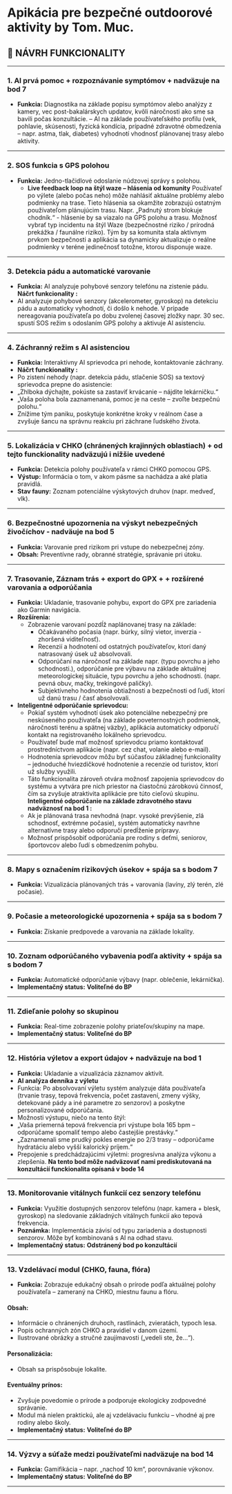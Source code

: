 
# Apikácia pre bezpečné outdoorové aktivity by Tom. Muc.

## 📌 NÁVRH FUNKCIONALITY  

---

### 1. AI prvá pomoc + rozpoznávanie symptómov + nadväzuje na bod 7
- **Funkcia:** Diagnostika na základe popisu symptómov alebo analýzy z kamery, vec post-bakalárskych updatov, kvôli náročnosti ako sme sa bavili počas konzultácie.
– AI na základe používateľského profilu (vek, pohlavie, skúsenosti, fyzická kondícia, prípadné zdravotné obmedzenia – napr. astma, tlak, diabetes)  vyhodnotí vhodnosť plánovanej trasy alebo aktivity.
---

### 2. SOS funkcia s GPS polohou
- **Funkcia:** Jedno-tlačidlové odoslanie núdzovej správy s polohou.
    - **Live feedback loop na štýl waze – hlásenia od komunity**
    Používateľ po výlete (alebo počas neho) môže nahlásiť aktuálne problémy alebo podmienky na trase. Tieto hlásenia sa okamžite zobrazujú ostatným používateľom plánujúcim trasu.
    Napr. „Padnutý strom blokuje chodník.“ - hlásenie by sa viazalo na GPS polohu a trasu.
    Možnosť vybrať typ incidentu na štýl Waze (bezpečnostné riziko / prírodná prekážka / faunálne riziko).
    Tým by sa komunita stala aktívnym prvkom bezpečnosti a aplikácia sa dynamicky aktualizuje o reálne podmienky v teréne jedinečnosť totožne, ktorou disponuje waze.
---    

### 3. Detekcia pádu a automatické varovanie
- **Funkcia:** AI analyzuje pohybové senzory telefónu na zistenie pádu.
**Náčrt funkcionality :**
- AI analyzuje pohybové senzory (akcelerometer, gyroskop) na detekciu pádu a automaticky vyhodnotí, či došlo k nehode. V prípade nereagovania používateľa po dobu zvolenej časovej zložky napr. 30 sec. spustí SOS režim s odoslaním GPS polohy a aktivuje AI asistenciu.
---

### 4. Záchranný režim s AI asistenciou
- **Funkcia:** Interaktívny AI sprievodca pri nehode, kontaktovanie záchrany.
- **Náčrt funckionality :**
- Po zistení nehody (napr. detekcia pádu, stlačenie SOS) sa textový sprievodca prepne do asistencie:
- „Zhlboka dýchajte, pokúste sa zastaviť krvácanie – nájdite lekárničku.“
- „Vaša poloha bola zaznamenaná, pomoc je na ceste – zvoľte bezpečnú polohu.“
- Znížime tým paniku, poskytuje konkrétne kroky v reálnom čase a zvyšuje šancu na správnu reakciu pri záchrane ľudského života.
---

### 5. Lokalizácia v CHKO (chránených krajinných oblastiach) + od tejto funckionality nadväzujú i nižšie uvedené 
- **Funkcia:** Detekcia polohy používateľa v rámci CHKO pomocou GPS.
- **Výstup:** Informácia o tom, v akom pásme sa nachádza a aké platia pravidlá.
- **Stav fauny:** Zoznam potenciálne výskytových druhov (napr. medveď, vlk).
---

### 6. Bezpečnostné upozornenia na výskyt nebezpečných živočíchov - nadväuje na bod 5
- **Funkcia:** Varovanie pred rizikom pri vstupe do nebezpečnej zóny.
- **Obsah:** Preventívne rady, obranné stratégie, správanie pri útoku.
---

### 7. Trasovanie, Záznam trás + export do GPX + + rozšírené varovania a odporúčania
- **Funkcia:** Ukladanie, trasovanie pohybu, export do GPX pre zariadenia ako Garmin navigácia.
- **Rozšírenia:**
  - Zobrazenie varovaní pozdĺž naplánovanej trasy na základe:
    - Očakávaného počasia (napr. búrky, silný vietor, inverzia - zhoršená viditeľnosť).
    - Recenzií a hodnotení od ostatných používateľov, ktorí daný natrasovaný úsek už absolvovali.
    - Odporúčaní na náročnosť na základe napr. (typu povrchu a jeho schodnosti.), odporúčanie pre výbavu na základe aktuálnej       meteorologickej situácie, typu povrchu a jeho schodnosti. (napr. pevná obuv, mačky, trekingové paličky).
    - Subjektívneho hodnotenia obtiažnosti a bezpečnosti od ľudí, ktorí už danú trasu / časť absolvovali.
- **Inteligentné odporúčanie sprievodcu:** 
    - Pokiaľ systém vyhodnotí úsek ako potenciálne nebezpečný pre neskúseného používateľa (na základe poveternostných podmienok, náročnosti terénu a spätnej väzby), aplikácia automaticky odporučí kontakt na registrovaného lokálneho sprievodcu.
    - Používateľ bude mať možnosť sprievodcu priamo kontaktovať prostredníctvom aplikácie (napr. cez chat, volanie alebo e-mail).
    - Hodnotenia sprievodcov môžu byť súčasťou základnej funkcionality – jednoduché hviezdičkové hodnotenie a recenzie od turistov, ktorí už služby využili.
    - Táto funkcionalita zároveň otvára možnosť zapojenia sprievodcov do systému a vytvára pre nich priestor na čiastočnú zárobkovú činnosť, čím sa zvyšuje atraktivita aplikácie pre túto cieľovú skupinu.
**Inteligentné odporúčanie na základe zdravotného stavu nadväznosť na bod 1 :** 
    - Ak je plánovaná trasa nevhodná (napr. vysoké prevýšenie, zlá schodnosť, extrémne počasie), systém automaticky navrhne alternatívne trasy alebo odporučí predĺženie prípravy.
    - Možnosť prispôsobiť odporúčania pre rodiny s deťmi, seniorov, športovcov alebo ľudí s obmedzením pohybu.

---    

### 8. Mapy s označením rizikových úsekov + spája sa s bodom 7
- **Funkcia:** Vizualizácia plánovaných trás + varovania (lavíny, zlý terén, zlé počasie).
---

### 9. Počasie a meteorologické upozornenia + spája sa s bodom 7
- **Funkcia:** Získanie predpovede a varovania na základe lokality.
---

### 10. Zoznam odporúčaného vybavenia podľa aktivity + spája sa s bodom 7
- **Funkcia:** Automatické odporúčanie výbavy (napr. oblečenie, lekárnička).
- **Implementačný status:** **Voliteľné do BP**
---

### 11. Zdieľanie polohy so skupinou 
- **Funkcia:** Real-time zobrazenie polohy priateľov/skupiny na mape.
- **Implementačný status:** **Voliteľné do BP**
---

### 12. História výletov a export údajov + nadväzuje na bod 1 
- **Funkcia:** Ukladanie a vizualizácia záznamov aktivít.
- **AI analýza denníka z výletu**
- Funkcia: Po absolvovaní výletu systém analyzuje dáta používateľa (trvanie trasy, tepová frekvencia, počet zastavení, zmeny výšky, detekované pády a iné parametre zo senzorov) a poskytne personalizované odporúčania.
- Možnosti výstupu, niečo na tento štýl:
- „Vaša priemerná tepová frekvencia pri výstupe bola 165 bpm – odporúčame spomaliť tempo alebo častejšie prestávky.“
- „Zaznamenali sme prudký pokles energie po 2/3 trasy – odporúčame hydratáciu alebo vyšší kalorický príjem.“
- Prepojenie s predchádzajúcimi výletmi: progresívna analýza výkonu a zlepšenia.
**Na tento bod môže nadväzovať nami prediskutovaná na konzultácií funckionalita opísaná v bode 14**
---

### 13. Monitorovanie vitálnych funkcií cez senzory telefónu
- **Funkcia:** Využitie dostupných senzorov telefónu (napr. kamera + blesk, gyroskop) na sledovanie základných vitálnych funkcií ako tepová frekvencia.
- **Poznámka:** Implementácia závisí od typu zariadenia a dostupnosti senzorov. Môže byť kombinovaná s AI na odhad stavu.
- **Implementačný status:** **Odstránený bod po konzultácií**
---

### 13. Vzdelávací modul (CHKO, fauna, flóra)
- **Funkcia:** Zobrazuje edukačný obsah o prírode podľa aktuálnej polohy používateľa – zameraný na CHKO, miestnu faunu a flóru.
#### Obsah:
- Informácie o chránených druhoch, rastlinách, zvieratách, typoch lesa.
- Popis ochranných zón CHKO a pravidiel v danom území.
- Ilustrované obrázky a stručné zaujímavosti („vedeli ste, že...“).
#### Personalizácia:
- Obsah sa prispôsobuje lokalite.
#### Eventuálny prínos:
- Zvyšuje povedomie o prírode a podporuje ekologicky zodpovedné správanie.
- Modul má nielen praktickú, ale aj vzdelávaciu funkciu – vhodné aj pre rodiny alebo školy.
- **Implementačný status:** **Voliteľné do BP**
---

### 14. Výzvy a súťaže medzi používateľmi nadväzuje na bod 14
- **Funkcia:** Gamifikácia – napr. „nachoď 10 km“, porovnávanie výkonov.
- **Implementačný status:** **Voliteľné do BP**

---


